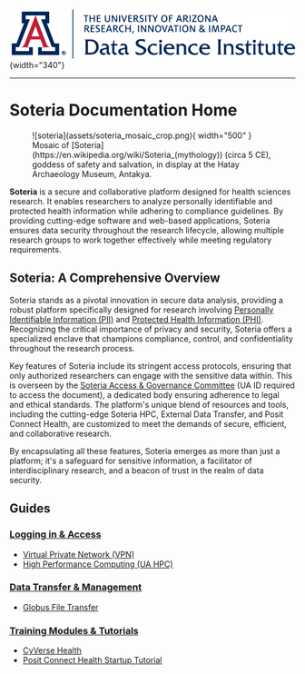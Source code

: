![](assets/cover.png){width="340"}

---

# **Soteria Documentation Home**

<figure markdown="span">
  ![soteria](assets/soteria_mosaic_crop.png){ width="500" }
    <figcaption> Mosaic of [Soteria](https://en.wikipedia.org/wiki/Soteria_(mythology)) (circa 5 CE), goddess of safety and salvation, in display at the Hatay Archaeology Museum, Antakya. </figcaption>
</figure>

**Soteria** is a secure and collaborative platform designed for health sciences research. It enables researchers to analyze personally identifiable and protected health information while adhering to compliance guidelines. By providing cutting-edge software and web-based applications, Soteria ensures data security throughout the research lifecycle, allowing multiple research groups to work together effectively while meeting regulatory requirements.

## Soteria: A Comprehensive Overview

Soteria stands as a pivotal innovation in secure data analysis, providing a robust platform specifically designed for research involving [Personally Identifiable Information (PII)](https://www.dol.gov/general/ppii) and [Protected Health Information (PHI)](https://www.ncbi.nlm.nih.gov/books/NBK553131/). Recognizing the critical importance of privacy and security, Soteria offers a specialized enclave that champions compliance, control, and confidentiality throughout the research process.

Key features of Soteria include its stringent access protocols, ensuring that only authorized researchers can engage with the sensitive data within. This is overseen by the [Soteria Access & Governance Committee](https://arizona.box.com/s/cyjgo0evur1bjlo44iz2ne6py0srys58) (UA ID required to access the document), a dedicated body ensuring adherence to legal and ethical standards. The platform's unique blend of resources and tools, including the cutting-edge Soteria HPC, External Data Transfer, and Posit Connect Health, are customized to meet the demands of secure, efficient, and collaborative research.

By encapsulating all these features, Soteria emerges as more than just a platform; it's a safeguard for sensitive information, a facilitator of interdisciplinary research, and a beacon of trust in the realm of data security.

## Guides

### [Logging in & Access](access/index.md)

- [Virtual Private Network (VPN)](access/access_vpn.md)
- [High Performance Computing (UA HPC)](access/access_hpc.md)

### [Data Transfer & Management](data_transfer/index.md)   
- [Globus File Transfer](data_transfer/access_globus.md)

### [Training Modules & Tutorials](usage_guides/index.md)
- [CyVerse Health](usage_guides/CyVerse_Health.md)
- [Posit Connect Health Startup Tutorial](https://ua-data7.github.io/rsconnect-tutorial/)

